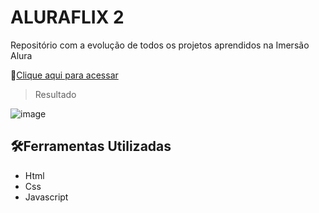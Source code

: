 # ALURAFLIX 2

Repositório com a evolução de todos os projetos aprendidos na Imersão Alura

 🔗[Clique aqui para acessar](https://thamyresarm.github.io/projetos-Imersao-alura/Aula-5/aluraflix.html)

> Resultado

![image](https://user-images.githubusercontent.com/24790794/192320336-5ef3ca3a-14aa-4ee6-8ca6-2f9ceb83bad5.png)

## 🛠️Ferramentas Utilizadas

- Html
- Css
- Javascript
